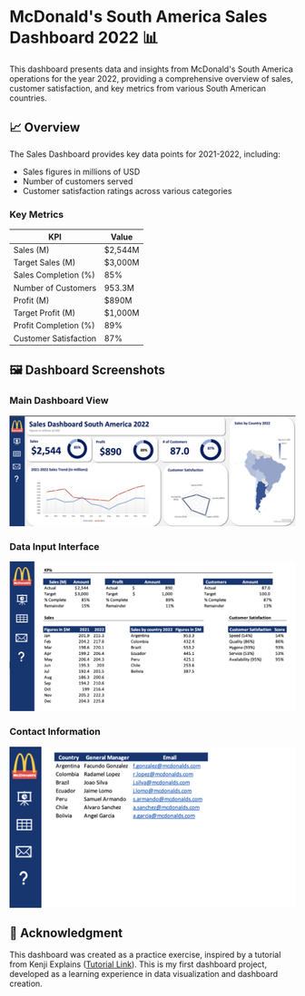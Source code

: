 # McDonald's South America Sales Dashboard 2022 📊

This dashboard presents data and insights from McDonald's South America operations for the year 2022, providing a comprehensive overview of sales, customer satisfaction, and key metrics from various South American countries.

## 📈 Overview

The Sales Dashboard provides key data points for 2021-2022, including:

- Sales figures in millions of USD
- Number of customers served
- Customer satisfaction ratings across various categories

### **Key Metrics**

| KPI                   | Value   |
| --------------------- | ------- |
| Sales (M)             | $2,544M |
| Target Sales (M)      | $3,000M |
| Sales Completion (%)  | 85%     |
| Number of Customers   | 953.3M  |
| Profit (M)            | $890M   |
| Target Profit (M)     | $1,000M |
| Profit Completion (%) | 89%     |
| Customer Satisfaction | 87%     |

## 🖼️ Dashboard Screenshots

### Main Dashboard View

![Dashboard Overview](./dashboard.png)

### Data Input Interface

![Input Interface](./input.png)

### Contact Information

![Contacts Page](./contacts.png)

## 📝 Acknowledgment

This dashboard was created as a practice exercise, inspired by a tutorial from Kenji Explains ([Tutorial Link](https://www.youtube.com/watch?v=jeYjtEX3RAE)). This is my first dashboard project, developed as a learning experience in data visualization and dashboard creation.
